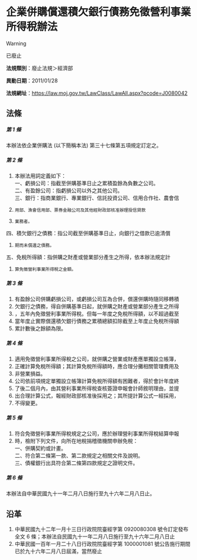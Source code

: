 # 企業併購償還積欠銀行債務免徵營利事業所得稅辦法


> [!WARNING]
> 已廢止


**法規類別**：廢止法規＞經濟部

**異動日期**：2011/01/28  

**法規網址**：https://law.moj.gov.tw/LawClass/LawAll.aspx?pcode=J0080042



## 法條
##### 第 1 條
本辦法依企業併購法 (以下簡稱本法) 第三十七條第五項規定訂定之。

##### 第 2 條
1. 本辦法用詞定義如下：  
一、虧損公司：指截至併購基準日止之累積盈餘為負數之公司。  
二、有盈餘公司：指虧損公司以外之其他公司。  
三、銀行：指商業銀行、專業銀行、信託投資公司、信用合作社、農會信
1.     用部、漁會信用部、票券金融公司及其他經財政部核准辦理授信貸款
1.     業務者。  
四、積欠銀行之債務：指公司截至併購基準日止，向銀行之借款已逾清償
1.     期而未償還之債務。  
五、免稅所得額：指併購之財產或營業部分產生之所得，依本辦法規定計
1.     算免徵營利事業所得稅之金額。

##### 第 3 條
1. 有盈餘公司併購虧損公司，或虧損公司互為合併，償還併購時隨同移轉積
1. 欠銀行之債務，得自併購基準日起，就併購之財產或營業部分產生之所得
1. ，五年內免徵營利事業所得稅。但每一年度之免稅所得額，以不超過截至
1. 當年度止實際償還積欠銀行債務之累積總額扣除截至上年度止免稅所得額
1. 累計數後之餘額為限。

##### 第 4 條
1. 適用免徵營利事業所得稅之公司，就併購之營業或財產應單獨設立帳簿，
1. 正確計算免稅所得額；其計算免稅所得額時，應合理分攤相關管理費用及
1. 非營業損益。
1. 公司依前項規定單獨設立帳簿計算免稅所得額有困難者，得於會計年度終
1. 了後二個月內，由其營利事業所得稅查核簽證申報會計師敘明理由，並提
1. 出合理計算公式，報經財政部核准後採用之；其所提計算公式一經採用，
1. 不得變更。

##### 第 5 條
1. 符合免徵營利事業所得稅規定之公司，應於辦理營利事業所得稅結算申報
1. 時，檢附下列文件，向所在地稅捐稽徵機關申辦免稅：  
一、併購契約或計畫。  
二、符合第二條第一款、第二款規定之相關文件及說明。  
三、債權銀行出具符合第二條第四款規定之證明文件。

##### 第 6 條
本辦法自中華民國九十一年二月八日施行至九十六年二月八日止。

## 沿革
1. 中華民國九十二年一月十三日行政院院臺經字第 0920080308 號令訂定發布全文 6  條；本辦法自民國九十一年二月八日施行至九十六年二月八日止
1. 中華民國一百年一月二十八日行政院院臺經字第 1000001081 號公告施行期間已於九十六年二月八日屆滿，當然廢止
